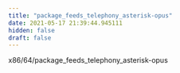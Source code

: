 ```yaml
---
title: "package_feeds_telephony_asterisk-opus"
date: 2021-05-17 21:39:44.945111
hidden: false
draft: false
---
```


x86/64/package_feeds_telephony_asterisk-opus

